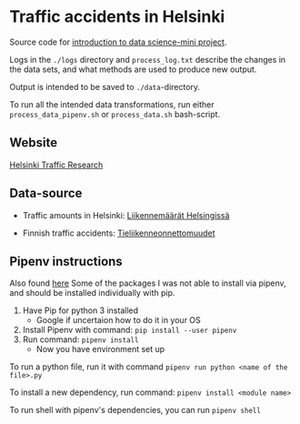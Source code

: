 # Traffic accidents in Helsinki

Source code for [introduction to data science-mini project](https://helsinki-traffic-research.herokuapp.com).

Logs in the `./logs` directory and `process_log.txt` describe the changes in the data sets, and what methods are used to produce new output.

Output is intended to be saved to `./data`-directory.

To run all the intended data transformations, run either `process_data_pipenv.sh` or `process_data.sh` bash-script.

## Website

[Helsinki Traffic Research](https://helsinki-traffic-research.herokuapp.com)

## Data-source

- Traffic amounts in Helsinki: [Liikennemäärät Helsingissä](https://www.avoindata.fi/data/fi/dataset/liikennemaarat-helsingissa)

- Finnish traffic accidents: [Tieliikenneonnettomuudet](https://www.avoindata.fi/data/fi/dataset/tieliikenneonnettomuudet)

## Pipenv instructions

Also found [here](http://docs.python-guide.org/en/latest/dev/virtualenvs/)
Some of the packages I was not able to install via pipenv, and should be installed individually with pip.

1. Have Pip for python 3 installed
    - Google if uncertaion how to do it in your OS
2. Install Pipenv with command: `pip install --user pipenv`
3. Run command: `pipenv install`
    - Now you have environment set up


To run a python file, run it with command `pipenv run python <name of the file>.py`


To install a new dependency, run command: `pipenv install <module name>`


To run shell with pipenv's dependencies, you can run `pipenv shell`
